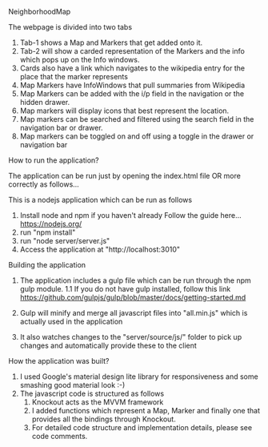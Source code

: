 NeighborhoodMap

The webpage is divided into two tabs

1. Tab-1 shows a Map and Markers that get added onto it.
2. Tab-2 will show a carded representation of the Markers and the info which pops up on the Info windows.
3. Cards also have a link which navigates to the wikipedia entry for the place that the marker represents
4. Map Markers have InfoWindows that pull summaries from Wikipedia
5. Map Markers can be added with the i/p field in the navigation or the hidden drawer.
6. Map markers will display icons that best represent the location.
7. Map markers can be searched and filtered using the search field in the navigation bar or drawer.
8. Map markers can be toggled on and off using a toggle in the drawer or navigation bar

How to run the application?

The application can be run just by opening the index.html file OR more correctly as follows...

This is a nodejs application which can be run as follows
1. Install node and npm if you haven't already
    Follow the guide here...
    https://nodejs.org/
2. run "npm install"
3. run "node server/server.js"
4. Access the application at "http://localhost:3010"

Building the application

1. The application includes a gulp file which can be run through the npm gulp module.
  1.1 If you do not have gulp installed, follow this link
  https://github.com/gulpjs/gulp/blob/master/docs/getting-started.md
  
2. Gulp will minify and merge all javascript files into "all.min.js" which is actually used in the application
3. It also watches changes to the "server/source/js/" folder to pick up changes and automatically provide 
    these to the client
    
How the application was built?

1. I used Google's material design lite library for responsiveness and some smashing good material look :-)
2. The javascript code is structured as follows
    1. Knockout acts as the MVVM framework
    2. I added functions which represent a Map, Marker and finally one that provides all the bindings through Knockout.
    3. For detailed code structure and implementation details, please see code comments.
    
